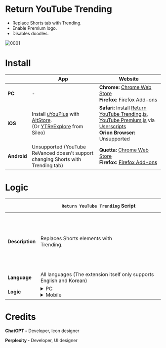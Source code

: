 # Return YouTube Trending
- Replace Shorts tab with Trending.
- Enable Premium logo.
- Disables doodles.

![0001](https://github.com/user-attachments/assets/9502d734-2a7c-45f4-a218-66fbfaf6fd02)


# Install
|  |    App | Website |
|---|---|---|
| **PC** | - | **Chrome:** [Chrome Web Store](https://chromewebstore.google.com/detail/return-youtube-trending/apcbkpnopnnjaegbhnmcimmnlmmbolai)<br>**Firefox:** [Firefox Add-ons](https://addons.mozilla.org/firefox/addon/return-youtube-trending/) |
| **iOS** | Install [uYouPlus](https://github.com/qnblackcat/uYouPlus) with [AltStore](https://altstore.io/).<br>(Or [YTReExplore](https://www.ios-repo-updates.com/repository/poomsmart/package/com.ps.ytreexplore/) from Sileo) | **Safari:** Install [Return YouTube Trending.js](https://raw.githubusercontent.com/Dr-Sauce/ReturnYouTubeTrending/refs/heads/main/Return%20YouTube%20Trending.js), [YouTube Premium.js](https://raw.githubusercontent.com/Dr-Sauce/ReturnYouTubeTrending/refs/heads/main/YouTube%20Premium.js) via [Userscripts](https://apps.apple.com/app/userscripts/id1463298887)<br>**Orion Browser:** Unsupported |
| **Android** | Unsupported (YouTube ReVanced doesn't support changing Shorts with Trending tab) | **Quetta:** [Chrome Web Store](https://chromewebstore.google.com/detail/return-youtube-trending/apcbkpnopnnjaegbhnmcimmnlmmbolai)<br>**Firefox:** [Firefox Add-ons](https://addons.mozilla.org/firefox/addon/return-youtube-trending/) |

# Logic
|  | `Return YouTube Trending` Script | `YouTube Premium` Script |
|---|---|---|
| **Description** | Replaces Shorts elements with Trending.⠀⠀⠀⠀⠀⠀⠀⠀⠀⠀⠀⠀⠀⠀⠀⠀⠀⠀⠀⠀⠀⠀⠀⠀⠀⠀ | Replace YouTube logo with Premium. Unlike other scripts/extensions it replaces each YouTube SVG with Premium SVGs. |
| **Language** | All languages (The extension itself only supports English and Korean) |
| **Logic** | <details><summary>PC</summary>- **(If) Mini menu is shown:** <br>1. Wait for menu button to appear. (Identifys using ID)<br>2. Prevent main menu taking up space.<br>3. Disable animation.<br>4. Hide main menu, scrim.<br>5. Open menu.<br>6. Wait for Trending SVG. (Uses Href to identify element)<br>7. Replace Shorts ↔ Trending buttons in main menu.<br>8. Fetch Trending SVG, text, tooltip, URL.<br>9. Close menu.<br>10. Restore menu changes.<br>11. Replace Shorts(SVG, text, tooltip, URL) with Trending in mini menu. (Uses SVG to identify)<br><br>- **(If) Main menu is shown:** <br>1. Wait for menu button to appear <br>2. Replace Shorts ↔ Trending in main guide<br>3. Fetch Trending SVG, text, tooltip, url (Uses Href to identify element)<br>4. Wait for user to close menu.<br>5. Replace Shorts(SVG, text, tooltip, URL) with Trending in mini menu</details><details><summary>Mobile</summary>- **(If) Menu exists:** <br>1. Hide menu, scrim.<br>2. Open menu.<br>3. Wait for Trending SVG. (Uses Href to identify element)<br>4. Fetch Trending SVG, text, URL.<br>5. Close menu.<br>6. Restore menu changes.<br>7. Cache Trending button data locally.<br>8. Replace Shorts tab with Trending. (Uses div to identify)<br><br>- **(If) Menu doesn't exist:** <br>1. Replace Shorts tab with Trending using cache data. (Uses div to identify)</details> | <details><summary>PC</summary>1. Hide doodle if valid (and enable YouTube logo, country code and update tooltip).<br>2. Replace each YouTube SVG with Premium SVG. (Also in menu)<br>3. Update tooltip. (YouTube Home → YouTube Premium Home) (Also in menu)</details><details><summary>Mobile</summary>0. (Doodle not tested on mobile)<br>1. Replace each YouTube SVG with Premium SVG. (Also in menu)</details> |





# Credits
**ChatGPT -** Developer, Icon designer

**Perplexity -** Developer, UI designer
